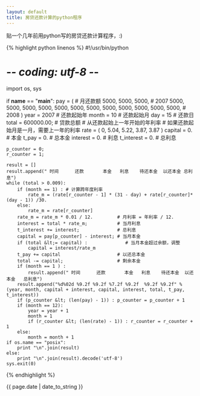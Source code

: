 ```yaml
---
layout: default
title: 房贷还款计算的python程序
---
```


贴一个几年前用python写的房贷还款计算程序，:)

{% highlight python linenos %}
#!/usr/bin/python
# -*- coding: utf-8 -*-

import os, sys

if __name__ == "__main__":
    pay = ( # 月还款额
                                                              5000, 5000, 5000, # 2007
        5000, 5000, 5000, 5000, 5000, 5000, 5000, 5000, 5000, 5000, 5000, 5000, # 2008
        )
    year  = 2007       # 还款起始年
    month = 10         # 还款起始月
    day   = 15         # 还款日
    total = 600000.00; # 贷款总额
    # 从还款起始上一年开始的年利率
    # 如果还款起始月是一月，需要上一年的利率
    rate =  ( 0, 5.04, 5.22, 3.87, 3.87 )
    capital = 0.       # 本金
    t_pay = 0.         # 总本金
    interest = 0.      # 利息
    t_interest = 0.    # 总利息

    p_counter = 0;
    r_counter = 1;

    result = []
    result.append(" 时间      还款       本金   利息    待还本金  以还本金 总利息")
    while (total > 0.009):
        if (month == 1) : # 计算跨年度利率
            rate_m = (rate[r_counter - 1] * (31 - day) + rate[r_counter]* (day - 1)) /30.
        else:
            rate_m = rate[r_counter]
        rate_m = rate_m * 0.01 / 12.         # 月利率 = 年利率 / 12.
        interest = total * rate_m;           # 当月利息
        t_interest += interest;              # 总利息
        capital = pay[p_counter] - interest; # 当月本金
        if (total &lt;= capital) :              # 当月本金超过余额，调整
            capital = interest/rate_m
        t_pay += capital                     # 以还总本金
        total -= capital;                    # 剩余本金
        if (month == 1 ) :
            result.append(" 时间      还款       本金   利息    待还本金  以还本金   总利息")
        result.append("%d%02d %9.2f %9.2f %7.2f %9.2f  %9.2f %9.2f" % (year, month, capital + interest, capital, interest, total, t_pay, t_interest))
        if (p_counter &lt; (len(pay) - 1)) : p_counter = p_counter + 1
        if (month == 12):
            year = year + 1
            month = 1
            if (r_counter &lt; (len(rate) - 1)) : r_counter = r_counter + 1
        else:
            month = month + 1
    if os.name == "posix":
        print "\n".join(result)
    else:
        print "\n".join(result).decode('utf-8')
    sys.exit(0)
{% endhighlight %}

{{ page.date | date_to_string }}
